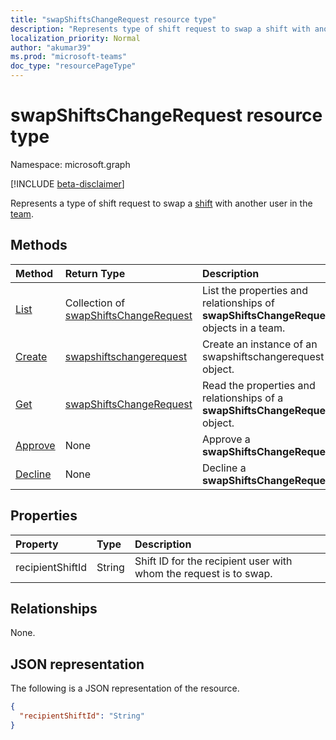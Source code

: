 ```yaml
---
title: "swapShiftsChangeRequest resource type"
description: "Represents type of shift request to swap a shift with another user in the team."
localization_priority: Normal
author: "akumar39"
ms.prod: "microsoft-teams"
doc_type: "resourcePageType"
---
```


# swapShiftsChangeRequest resource type

Namespace: microsoft.graph

[!INCLUDE [beta-disclaimer](../../includes/beta-disclaimer.md)]

Represents a type of shift request to swap a [shift](../resources/shift.md) with another user in the [team](../resources/team.md).

## Methods

| Method       | Return Type | Description |
|:-------------|:------------|:------------|
| [List](../api/swapshiftschangerequest-list.md) | Collection of [swapShiftsChangeRequest](swapshiftschangerequest.md) | List the properties and relationships of **swapShiftsChangeRequest** objects in a team. |
| [Create](../api/swapshiftschangerequest-post.md) | [swapshiftschangerequest](swapshiftschangerequest.md) | Create an instance of an swapshiftschangerequest object. |
| [Get](../api/swapshiftschangerequest-get.md) | [swapShiftsChangeRequest](swapshiftschangerequest.md) | Read the properties and relationships of a **swapShiftsChangeRequest** object. |
|[Approve](../api/swapshiftschangerequest-approve.md)|None|Approve a **swapShiftsChangeRequest**. |
|[Decline](../api/swapshiftschangerequest-decline.md)|None|Decline a **swapShiftsChangeRequest**.|

## Properties

| Property     | Type        | Description |
|:-------------|:------------|:------------|
|recipientShiftId|String|Shift ID for the recipient user with whom the request is to swap.|

## Relationships

None.

## JSON representation

The following is a JSON representation of the resource.

<!-- {
  "blockType": "resource",
  "optionalProperties": [

  ],
  "@odata.type": "microsoft.graph.swapShiftsChangeRequest",
  "baseType": ""
}-->

```json
{
  "recipientShiftId": "String"
}
```

<!-- uuid: 16cd6b66-4b1a-43a1-adaf-3a886856ed98
2019-02-04 14:57:30 UTC -->
<!-- {
  "type": "#page.annotation",
  "description": "swapShiftsChangeRequest resource",
  "keywords": "",
  "section": "documentation",
  "tocPath": ""
}-->
